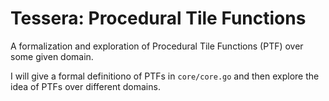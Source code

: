 # Tessera: Procedural Tile Functions

A formalization and exploration of Procedural Tile Functions (PTF) over some given domain.

I will give a formal definitiono of PTFs in `core/core.go` and then explore the idea of PTFs over different domains.
